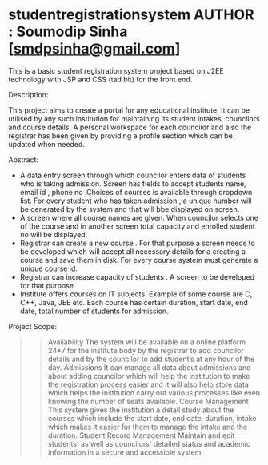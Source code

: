 # studentregistrationsystem AUTHOR : Soumodip Sinha [smdpsinha@gmail.com]
This is a basic student registration system project based on J2EE technology with JSP and CSS (tad bit) for the front end.

Description:

This project aims to create a portal for any educational institute.
It can be utilised by any such institution for maintaining its student intakes, councilors and course details.
A personal workspace for each councilor and also the registrar has been given by providing a profile section which can be updated when 
needed.


Abstract: 

* A data entry screen through which councilor enters data of students who is taking admission. Screen has fields to accept students name, email id , phone no .Choices of courses is available through dropdown list. For every student who has taken admission , a unique number will be generated by the system and that will bbe displayed on screen.
* A screen where all course names are given. When councilor selects one of the course and in another screen total capacity and enrolled student no will be displayed.
* Registrar can create a new course . For that purpose a screen needs to be developed which will accept all necessary details for a creating a course and save them in disk. For every course system must generate a unique course id.
* Registrar  can increase capacity of students . A screen to be developed for that purpose
* Institute offers courses on IT subjects. Example of some course are C, C++, Java, JEE etc. Each course has certain duration, start date, end date, total number of students for admission. 

Project Scope:
>> Availability
The system will be available on a online platform 24*7 for the institute body by the registrar to add councilor details
and by the councilor to add student’s at any hour of the day.
>> Admissions
It can manage all data about admissions and about adding councilor which will help the institution to make the registration
process easier and it will also help store data which helps the institution carry out various processes like even knowing the
number of seats available.
>> Course Management
This system gives the institution a detail study about the courses which include the start date, end date, duration, intake
which makes it easier for them to manage the intake and the duration.
>> Student Record Management
Maintain and edit students' as well as councilors' detailed status
and academic information in a secure and accessible system.

